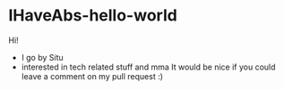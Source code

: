 # IHaveAbs-hello-world
Hi!
- I go by Situ
- interested in tech related stuff and mma
It would be nice if you could leave a comment on my pull request :)
